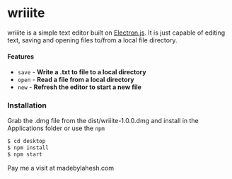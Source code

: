 # wriiite

wriiite is a simple text editor built on [Electron.js](https://electronjs.org/). It is just capable of editing text, saving and opening files to/from a local file directory.

#### Features

- `save` - **Write a .txt to file to a local directory**
- `open` - **Read a file from a local directory**
- `new` - **Refresh the editor to start a new file**

### Installation

Grab the .dmg file from the dist/wriiite-1.0.0.dmg and install in the Applications folder
or use the `npm`

```sh
$ cd desktop
$ npm install
$ npm start
```

Pay me a visit at madebylahesh.com

